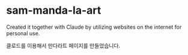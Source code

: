 # sam-manda-la-art
Created it together with Claude by utilizing websites on the internet for personal use.

클로드를 이용해서 만다라트 페이지를 만들었습니다.
